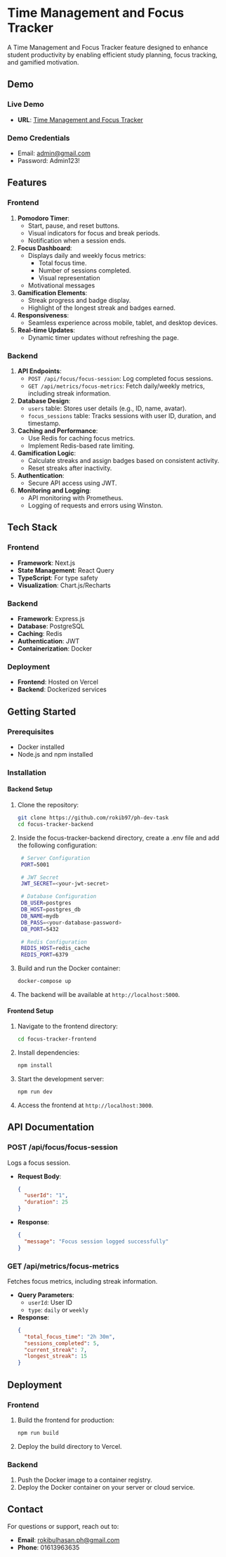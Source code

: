 # Time Management and Focus Tracker

A Time Management and Focus Tracker feature designed to enhance student productivity by enabling efficient study planning, focus tracking, and gamified motivation.

## Demo

### Live Demo

- **URL**: [Time Management and Focus Tracker](https://focus-tracker-beryl.vercel.app/)

### Demo Credentials

- Email: [admin@gmail.com](mailto:admin@gmail.com)
- Password: Admin123!

## Features

### Frontend

1. **Pomodoro Timer**:
   - Start, pause, and reset buttons.
   - Visual indicators for focus and break periods.
   - Notification when a session ends.
2. **Focus Dashboard**:
   - Displays daily and weekly focus metrics:
     - Total focus time.
     - Number of sessions completed.
     - Visual representation
   - Motivational messages
3. **Gamification Elements**:
   - Streak progress and badge display.
   - Highlight of the longest streak and badges earned.
4. **Responsiveness**:
   - Seamless experience across mobile, tablet, and desktop devices.
5. **Real-time Updates**:
   - Dynamic timer updates without refreshing the page.

### Backend

1. **API Endpoints**:
   - `POST /api/focus/focus-session`: Log completed focus sessions.
   - `GET /api/metrics/focus-metrics`: Fetch daily/weekly metrics, including streak information.
2. **Database Design**:
   - `users` table: Stores user details (e.g., ID, name, avatar).
   - `focus_sessions` table: Tracks sessions with user ID, duration, and timestamp.
3. **Caching and Performance**:
   - Use Redis for caching focus metrics.
   - Implement Redis-based rate limiting.
4. **Gamification Logic**:
   - Calculate streaks and assign badges based on consistent activity.
   - Reset streaks after inactivity.
5. **Authentication**:
   - Secure API access using JWT.
6. **Monitoring and Logging**:
   - API monitoring with Prometheus.
   - Logging of requests and errors using Winston.

## Tech Stack

### Frontend

- **Framework**: Next.js
- **State Management**: React Query
- **TypeScript**: For type safety
- **Visualization**: Chart.js/Recharts

### Backend

- **Framework**: Express.js
- **Database**: PostgreSQL
- **Caching**: Redis
- **Authentication**: JWT
- **Containerization**: Docker

### Deployment

- **Frontend**: Hosted on Vercel
- **Backend**: Dockerized services

## Getting Started

### Prerequisites

- Docker installed
- Node.js and npm installed

### Installation

#### Backend Setup

1. Clone the repository:
   ```bash
   git clone https://github.com/rokib97/ph-dev-task
   cd focus-tracker-backend
   ```
1. Inside the focus-tracker-backend directory, create a .env file and add the following configuration:

   ```bash
    # Server Configuration
    PORT=5001

    # JWT Secret
    JWT_SECRET=<your-jwt-secret>

    # Database Configuration
    DB_USER=postgres
    DB_HOST=postgres_db
    DB_NAME=mydb
    DB_PASS=<your-database-password>
    DB_PORT=5432

    # Redis Configuration
    REDIS_HOST=redis_cache
    REDIS_PORT=6379
   ```

1. Build and run the Docker container:
   ```bash
   docker-compose up
   ```
1. The backend will be available at `http://localhost:5000`.

#### Frontend Setup

1. Navigate to the frontend directory:
   ```bash
   cd focus-tracker-frontend
   ```
2. Install dependencies:
   ```bash
   npm install
   ```
3. Start the development server:
   ```bash
   npm run dev
   ```
4. Access the frontend at `http://localhost:3000`.

## API Documentation

### POST /api/focus/focus-session

Logs a focus session.

- **Request Body**:
  ```json
  {
    "userId": "1",
    "duration": 25
  }
  ```
- **Response**:
  ```json
  {
    "message": "Focus session logged successfully"
  }
  ```

### GET /api/metrics/focus-metrics

Fetches focus metrics, including streak information.

- **Query Parameters**:
  - `userId`: User ID
  - `type`: `daily` or `weekly`
- **Response**:
  ```json
  {
    "total_focus_time": "2h 30m",
    "sessions_completed": 5,
    "current_streak": 7,
    "longest_streak": 15
  }
  ```

## Deployment

### Frontend

1. Build the frontend for production:
   ```bash
   npm run build
   ```
2. Deploy the build directory to Vercel.

### Backend

1. Push the Docker image to a container registry.
2. Deploy the Docker container on your server or cloud service.

## Contact

For questions or support, reach out to:

- **Email**: [rokibulhasan.ph@gmail.com](mailto:rokibulhasan.ph@gmail.com)
- **Phone**: 01613963635
